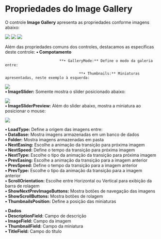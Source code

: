 # Propriedades do Image Gallery

O controle **Image Gallery** apresenta as propriedades conforme imagens abaixo:

![](http://www.gvinci.com.br/manual/8_071.zoom80.png)   ![](http://www.gvinci.com.br/manual/8_072.zoom80.png)   ![](http://www.gvinci.com.br/manual/8_073.zoom80.png)

Além das propriedades comuns dos controles, destacamos as específicas deste controle:                     **• Compotamento**

                             **• GalleryMode:** Define o modo da galeria entre:

                                      **• Thumbnails:** Miniaturas apresentadas, neste exemplo à esquerda:

 ![](http://www.gvinci.com.br/manual/8_082.zoom60.png)  
    **• ImageSlider:** Somente mostra o slider posicionado abaixo:

 ![](http://www.gvinci.com.br/manual/8_083.zoom60.png)  
    **• ImageSliderPreview:** Além do slider abaixo, mostra a miniatura ao posicionar o mouse:

![](http://www.gvinci.com.br/manual/8_084.zoom60.png)

**• LoadType:** Define a origem das imagens entre:  
          **• DataBase:** Mostra imagens armazenadas em um banco de dados  
          **• Folder:** Mostra imagens armazenadas em pasta  
**• NextEasing:** Escolhe a animação da transição para próxima imagem  
**• NextSpeed:** Define o tempo da transição para próxima imagem  
**• NextType:** Escolhe o tipo da animação da transição para próxima imagem  
**• PrevEasing:** Escolhe a animação da transição para a imagem anterior  
**• PrevSpeed:** Define o tempo da transição para a imagem anterior  
**• PrevType:** Escolhe o tipo da animação da transição para a imagem anterior  
**• ScrollOrientation:** Escolhe entre Horizontal ou Vertical para exibição da barra de rolagem  
**• ShowNextPrevImageButtons:** Mostra botões de navegação das imagens  
**• ShowScrollButtons:** Mostra botões de rolagem  
**• ThumbnailsPosition:** Define a posição das miniaturas

**• Dados**  
          **• DescriptionField:** Campo de descrição  
          **• ImageField:** Campo da imagem  
          **• ThumbnailField:** Campo da miniatura  
          **• TitleField:** Campo do título

